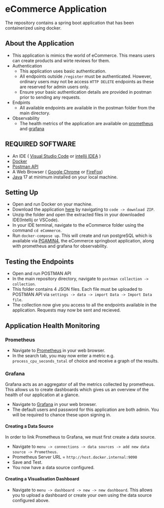 # eCommerce Application

The repository contains a spring boot application that has been containerized using docker.

## About the Application
- This application is mimics the world of eCommerce. This means users can create products and wirte reviews for them.
- Authentication
  - This application uses basic authentication.
  - All endpoints outside `/register` must be authenticated. However, ordinary users may not be access `HTTP DELETE` endpoints as these are reserved for admin users only.
  - Ensure your basic authentication details are provided in postman prior to sending any requests.
- Endpints
  - All available endpoints are available in the postman folder from the main directory.
- Observability
  - The health metrics of the application are available on [prometheus](http://localhost:9090) and [grafana](http://localhost:3000)

## REQUIRED SOFTWARE
- An IDE ( [Visual Studio Code](https://code.visualstudio.com/download) or [intellij IDEA](https://www.jetbrains.com/idea/download/?source=google&medium=cpc&campaign=APAC_en_AU_IDEA_Branded&term=intellij+idea&content=602143185772&gclid=EAIaIQobChMI-f3uuYnegwMVwqRmAh0_ewXKEAAYASABEgImY_D_BwE&section=windows) )
- [Docker](https://www.docker.com/products/docker-desktop/)
- [Postman API](https://www.postman.com/downloads/)
- A Web Browser ( [Google Chrome](https://www.google.com/chrome/) or [FireFox](https://www.mozilla.org/en-US/firefox/new/))
- [Java](https://www.oracle.com/java/technologies/downloads/) 17 at minimum installed on your local machine.


## Setting Up
- Open and run Docker on your machine.
- Download the application [here](https://github.com/IntegrationWorks/springboot-docker-applications) by navigating to `code -> download ZIP`.
- Unzip the folder and open the extracted files in your downloaded IDE(Intellij or VSCode).
- In your IDE terminal, navigate to the eCommerce folder using the command `cd eCommerce`.
- Run `docker-compose up`. This will create and run postgreSQL which is available via [PGAMIN4](http://localhost:5050), the eCommerce springboot application, along with prometheus and grafana for observability. 

## Testing the Endpoints
- Open and run POSTMAN API
- In the main repository directory, navigate to `postman collection -> collection`.
- This folder contains 4 JSON files. Each file must be uploaded to POSTMAN API via `settings -> data -> import Data -> Import Data file`.
- The collection now give you access to all the endpoints available in the application. Requests may now be sent and recieved.

## Application Health Monitoring

### Prometheus
- Navigate to [Prometheus](http://localhost:9090) in your web browser.
- In the search tab, you may now enter a metric e.g. `process_cpu_seconds_total` of choice and receive a graph of the results.

### Grafana
Grafana acts as an aggregator of all the metrics collected by prometheus. This allows us to create dashboards which gives us an overview of the health of our application at a glance. 
- Navigate to [Grafana](http://localhost:9090) in your web browser.
- The default users and password for this application are both admin. You will be required to chance these upon signing in.

#### Creating a Data Source
In order to link Prometheus to Grafana, we must first create a data source.
- Navigate to `menu -> connections -> data sources -> add new data source -> Prometheus`. 
- Prometheus Server URL = `http://host.docker.internal:9090`
- Save and Test.
- You now have a data source configured. 

#### Creating a Visualisation Dashboard

- Navigate to `menu -> dashboard -> new -> new dashboard`. This allows you to upload a dashboard or create your own using the data source configured above. 

